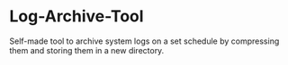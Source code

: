# Log-Archive-Tool

Self-made tool to archive system logs on a set schedule by compressing them and storing them in a new directory.
